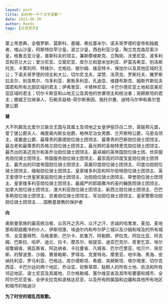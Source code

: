 ```yaml
---
layout: post
title: 如何用一千个汉字道歉？
date: 2021-06-30
author: Reeds
tags: [见贤思齐]
---
```


蒙上帝恩典，全俄罗斯、莫斯科、基辅、弗拉基米尔、诺夫哥罗德的皇帝和独裁者，喀山沙皇，阿斯特拉罕沙皇，波兰沙皇，西伯利亚沙皇，陶立克克森尼索沙皇，格鲁吉亚沙皇，普斯科夫的领主，兼斯摩棱斯克、立陶宛、沃里尼亚、波多利亚和芬兰大公；爱沙尼亚、立窝尼亚、库尔兰和瑟米加利亚、萨莫吉希亚、别洛斯托克、卡累利阿、特维尔、尤格拉、彼尔姆、维亚特卡、保加尔以及其他区域的王公；下诺夫哥罗德的领主和大公，切尔尼戈夫、梁赞、洛茨克、罗斯托夫、雅罗斯拉夫尔、别洛焦尔、乌多利亚、奥勃多利亚、孔迪亚、维捷布斯克、姆斯齐斯拉夫国君和所有北部区域的君主；伊弗里亚、卡塔林尼亚、卡巴尔德尼亚土地和亚美尼亚区域的君主；切尔卡斯亚和山地王公及其他的世袭领主和统治者；突厥斯坦的君主；挪威王位继承人，石勒苏益格-荷尔斯泰因、施托尔曼、迪特马尔申和奥尔登堡公爵

**替**

大不列颠及北爱尔兰联合王国与其属土及领地之女皇伊丽莎白二世，英联邦元首，爱丁堡公爵夫人、梅里奥内斯女伯爵，格林尼治女男爵、兰开斯特公爵，马恩岛领主，诺曼底公爵、最尊贵的嘉德勋位骑士团领主、最尊贵的巴斯勋位骑士团领主、最古老和最尊贵的苏格兰勋位骑士团领主，最光辉的圣帕特里克勋位骑士团领主、最杰出的圣迈克尔和圣乔治勋位骑士团领主、最卓越的英帝国勋位骑士团、优异服务勋位骑士团领主、帝国服务勋位骑士团领主、最崇高的印度宝星勋位骑士团领主、最杰出的印度帝国勋位骑士团领主、英属印度勋位骑士团领主、印度功勋勋位骑士团领主、缅甸勋位骑士团领主、皇家维多利亚和阿尔伯特勋位骑士团领主、英王爱德华七世皇家家庭勋位骑士团领主、功勋勋位骑士团领主、荣誉勋位骑士团领主、皇家维多利亚勋位骑士团领主、最威严的耶路撒冷的圣约翰医院骑士团领主、加拿大勋位骑士团领主、澳大利亚勋位骑士团领主、新西兰勋位骑士团领主、巴巴多斯勋位骑士团领主、忠勇勋位骑士团领主、军功勋位骑士团领主、皇家警察功勋勋位骑士团领主……国教基督教的保护者

**向**

奥斯曼家族的最高统治者、众苏丹之苏丹、众汗之汗、忠诚的哈里发、麦加、麦地那和耶路撒冷的仆人、伊斯坦堡、埃迪尔内和布尔萨三城以及沙姆和埃及的所有城市、全亚塞拜然、马格里斯、巴尔卡、凯鲁万、阿勒颇、伊拉克、阿拉比亚、阿吉姆、巴斯拉、哈萨、迪兰、拉卡、摩苏尔、帕提亚、迪亚巴克尔、奇里乞亚、埃尔祖鲁姆省、锡瓦斯省、阿达纳省、卡拉曼省、凡城省、巴尔巴里亚、哈贝什、突尼斯、的黎波里、沙姆、赛普勒斯、罗得岛、克里特岛、摩里亚、地中海、黑海、安纳托利亚、罗马利亚、巴格达、库尔德斯坦、希腊、突厥斯坦、塔尔塔里、切尔克西亚、卡巴尔达的两个地区、乔治亚、钦察草原、鞑靼人的所有土地、凯法和所有邻近地区、波士尼亚及其属地、贝尔格勒城、塞尔维亚省及其所有要塞和城市、全阿尔巴尼亚省、全伊夫拉克和波格达尼亚、以及所有附属国和边疆和其他所有地区和城市的帕迪沙

**为了时空的错乱而致歉。**